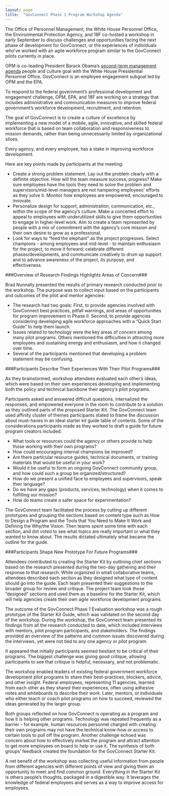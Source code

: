 ```yaml
---
layout: page
title:  "GovConnect Phase 1 Program Workshop Agenda"
---
```


The Office of Personnel Management, the White House Personnel Office, the Environmental Protection Agency, and 18F co-hosted a workshop in early September to discuss challenges and opportunities facing the next phase of development for GovConnect, or the experiences of individuals who’ve worked with an agile workforce program similar to the GovConnect pilots currently in place.

OPM is co-leading President Barack Obama’s [second-term management agenda](https://www.whitehouse.gov/sites/default/files/omb/budget/fy2015/assets/fact_sheets/creating-a-21st-century-government.pdf) people and culture goal with the White House Presidential Personnel Office. GovConnect is an employee engagement subgoal led by OPM and the EPA.

To respond to the federal government’s professional development and engagement challenge, OPM, EPA, and 18F are working on a strategy that includes administrative and communication measures to improve federal government’s workforce development, recruitment, and retention.  

The goal of GovConnect is to create a culture of excellence by implementing a new model of a mobile, agile, innovative, and skilled federal workforce that is based on team collaboration and responsiveness to mission demands, rather than being unnecessarily limited by organizational siloes.

Every agency, and every employee, has a stake in improving workforce development. 

Here are key points made by participants at the meeting:

* Create a strong problem statement. Lay out the problem clearly with a definite objective. How will the team measure success, progress? Make sure employees have the tools they need to solve the problem and supervisors/mid-level managers are not hampering employees' efforts as they solve it. Monitor how employees are empowered, encouraged to innovate.
* Personalize design for support, administration, communication, etc., within the scope of the agency’s culture. Make a concerted effort to appeal to employees with underutilized skills to give them opportunities to engage in higher-level work. Aim to create a team represented by people with a mix of commitment with the agency’s core mission and their own desire to grow as a professional.
* Look for ways to “feed the elephant” as the project progresses. Select champions - among employees and mid-level - to maintain enthusiasm for the project, to move it forward; celebrate different phases/developments, and communicate creatively to drum up support and to advance awareness of the project, its purpose, and effectiveness.

###Overview of Research Findings Highlights Areas of Concern###

Brad Nunnally presented the results of primary research conducted prior to the workshop. The purpose was to collect input based on the participants and outcomes of the pilot and mentor agencies:

* The research had two goals: First, to provide agencies involved with GovConnect best practices, pitfall warnings, and areas of opportunities for program improvement in Phase II. Second, to provide agencies considering developing agile workforce approaches with a “Quick Start Guide” to help them launch.
* Issues related to technology were the key areas of concern among many pilot programs. Others mentioned the difficulties in attracting more employees and sustaining energy and enthusiasm, and how it changed over time.
* Several of the participants mentioned that developing a problem statement may be confusing. 

###Participants Describe Their Experiences With Their Pilot Programs###

As they brainstormed, workshop attendees evaluated each other’s ideas, which were based on their own experiences developing and implementing both the policy and technical backbone their agency’s pilot programs. 

Participants asked and answered difficult questions, internalized the responses, and empowered everyone in the room to contribute to a solution as they outlined parts of the proposed Starter Kit. The GovConnect team used affinity cluster of themes participants stated to frame the discussion about must-haves in an ideal starter kit guide table of contents. Some of the considerations participants made as they worked to draft a guide for future program creators included:

* What tools or resources could the agency or others provide to help those working with their own programs?
* How could encouraging internal champions be improved?
* Are there particular resource guides, technical documents, or training materials that would be useful in your work?
* Would it be useful to form an ongoing GovConnect community group, and how could such a group be organized/structured?
* How do we present a unified face to employees and supervisors, speak their language?
* Do we have any gaps (products, services, technology) when it comes to fulfilling our mission?
* How do teams create a safer space for experimentation?

The GovConnect team facilitated the process by cutting up different prototypes and grouping the sections based on content type such as How to Design a Program and the Tools that You Need to Make It Work and Defining the Why/the Vision. Then teams spent some time with each section, and dot voted to see what topics are really important or what they wanted to know about. The results dictated ultimately what became the outline for the guide.

###Participants Shape New Prototype For Future Programs###

Attendees contributed to creating the Starter Kit by outlining chief sections based on the research presented during the two-day gathering and their response to that research. While organized in small collaborative teams, attendees described each section as they designed what type of content should go into the guide. Each team presented their suggestions to the broader group for review and critique. The project team took those “designed” sections and used them as a baseline for the Starter Kit, which will help agencies create their own agile workforce development programs.

The outcome of the GovConnect Phase 1 Evaluation workshop was a rough prototype of the Starter Kit Guide, which was validated on the second day of the workshop. During the workshop, the GovConnect team presented its findings from all the research conducted to date, which included interviews with mentors, pilot program participants, and stakeholders. The findings provided an overview of the patterns and common issues discovered during the interviews, yet were not tied to any one agency or pilot program.

It appeared that initially participants seemed hesitant to be critical of their programs. The biggest challenge was giving good critique, allowing participants to see that critique is helpful, necessary, and not problematic.

The workshop enabled leaders of existing federal government workforce development pilot programs to share their best-practices, blockers, advice, and other insight. Federal employees, representing 11 agencies, learned from each other as they shared their experiences, often using adhesive notes and whiteboards to describe their work. Later, mentors, or individuals who either teach or coach pilot programs on how to succeed, reviewed the ideas generated by the larger group. 

Both groups reflected on how GovConnect is operating as a program and how it is helping other programs. Technology was repeated frequently as a barrier - for example, human resources personnel charged with creating their own programs may not have the technical know-how or access to certain tools to pull off the program. Another challenge echoed was concern about how to effectively market the program and attract attention to get more employees on board to help or use it. The synthesis of both groups’ feedback created the foundation for the GovConnect Starter Kit.

A net benefit of the workshop was collecting useful information from people from different agencies with different points of view and giving them an opportunity to meet and find common ground. Everything in the Starter Kit is others people’s thoughts, packaged in a digestible way. It leverages the knowledge of federal employees and serves as a way to improve access for employees.
